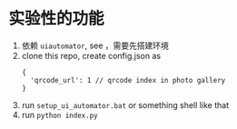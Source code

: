 实验性的功能
==============

1. 依赖 ```uiautomator```, see [](https://github.com/xiaocong/uiautomator)，需要先搭建环境
1. clone this repo, create config.json as 
    ```
    {
      'qrcode_url': 1 // qrcode index in photo gallery
    }
    ```
1. run ```setup_ui_automator.bat``` or something shell like that
1. run ```python index.py```

